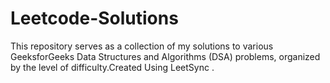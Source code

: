 # Leetcode-Solutions

This repository serves as a collection of my solutions to various GeeksforGeeks Data Structures and Algorithms (DSA) problems, organized by the level of difficulty.Created Using LeetSync .
